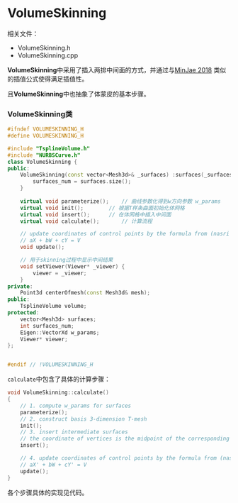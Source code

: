# VolumeSkinning
相关文件：
- VolumeSkinning.h
- VolumeSkinning.cpp
  
**VolumeSkinning**中采用了插入两排中间面的方式，并通过与[MinJae 2018](https://www.sciencedirect.com/science/article/abs/pii/S0010448518301969)
类似的插值公式使得满足插值性。

且**VolumeSkinning**中也抽象了体蒙皮的基本步骤。

### VolumeSkinning类

```cpp
#ifndef VOLUMESKINNING_H
#define VOLUMESKINNING_H

#include "TsplineVolume.h"
#include "NURBSCurve.h"
class VolumeSkinning {
public:
	VolumeSkinning(const vector<Mesh3d>& _surfaces) :surfaces(_surfaces) {
		surfaces_num = surfaces.size();
	}
	
	virtual void parameterize();    // 曲线参数化得到w方向参数 w_params
	virtual void init();        // 根据T样条曲面初始化体网格
	virtual void insert();      // 在体网格中插入中间面
	virtual void calculate();       // 计算流程

	// update coordinates of control points by the formula from (nasri 2012)
	// aX + bW + cY = V
	void update();

	// 用于skinning过程中显示中间结果
	void setViewer(Viewer* _viewer) {
		viewer = _viewer;
	}
private:
	Point3d centerOfmesh(const Mesh3d& mesh);
public:
	TsplineVolume volume;
protected:
	vector<Mesh3d> surfaces;
	int surfaces_num;
	Eigen::VectorXd w_params;
	Viewer* viewer;
};


#endif // !VOLUMESKINNING_H
```

`calculate`中包含了具体的计算步骤：
```cpp
void VolumeSkinning::calculate()
{
	// 1. compute w_params for surfaces
	parameterize();
	// 2. construct basis 3-dimension T-mesh 
	init();
	// 3. insert intermediate surfaces
	// the coordinate of vertices is the midpoint of the corresponding points in C_r and C_(r+1)
	insert();

	// 4. update coordinates of control points by the formula from (nasri 2012)
	// aX' + bW + cY' = V
	update();
}
```
各个步骤具体的实现见代码。
